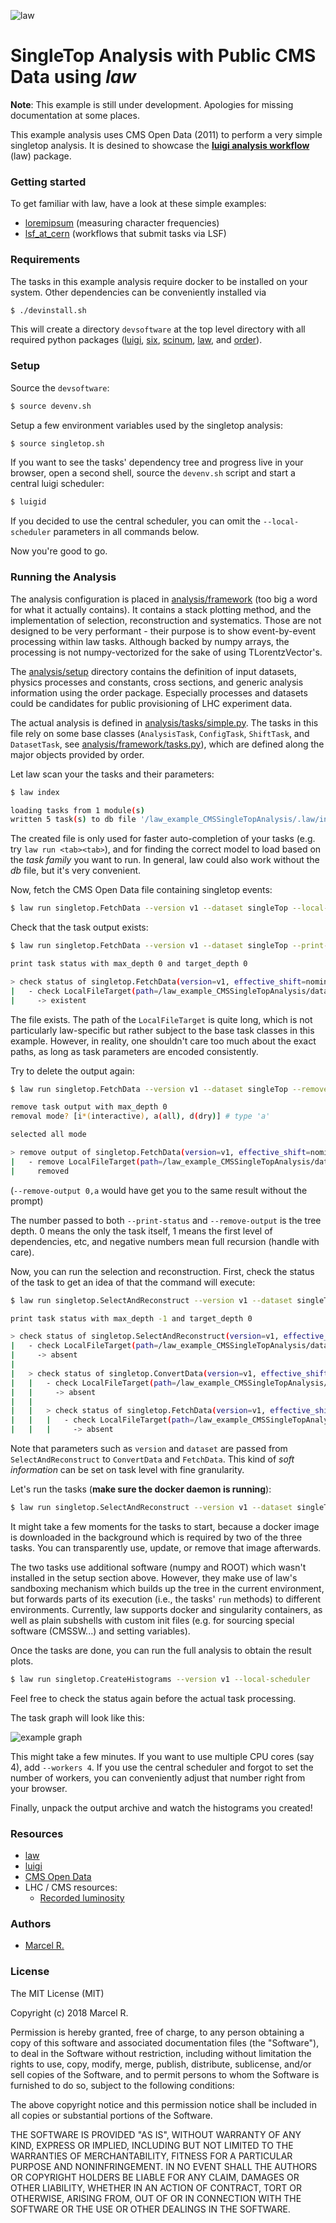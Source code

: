 ![law](https://raw.githubusercontent.com/riga/law/master/logo.png)

# SingleTop Analysis with Public CMS Data using *law*

**Note**: This example is still under development. Apologies for missing documentation at some places.


This example analysis uses CMS Open Data (2011) to perform a very simple singletop analysis. It is desined to showcase the [**luigi analysis workflow**](https://github.com/riga/law) (law) package.


### Getting started

To get familiar with law, have a look at these simple examples:

- [loremipsum](https://github.com/riga/law/tree/master/examples/loremipsum) (measuring character frequencies)
- [lsf_at_cern](https://github.com/riga/law/tree/master/examples/lsf_at_cern) (workflows that submit tasks via LSF)


### Requirements

The tasks in this example analysis require docker to be installed on your system. Other dependencies can be conveniently installed via

```bash
$ ./devinstall.sh
```

This will create a directory `devsoftware` at the top level directory with all required python packages ([luigi](https://github.com/spotify/luigi), [six](https://github.com/benjaminp/six), [scinum](https://github.com/riga/scinum), [law](https://github.com/riga/law), and [order](https://github.com/riga/order)).


### Setup

Source the `devsoftware`:

```bash
$ source devenv.sh
```

Setup a few environment variables used by the singletop analysis:

```bash
$ source singletop.sh
```

If you want to see the tasks' dependency tree and progress live in your browser, open a second shell, source the `devenv.sh` script and start a central luigi scheduler:

```bash
$ luigid
```

If you decided to use the central scheduler, you can omit the `--local-scheduler` parameters in all commands below.

Now you're good to go.


### Running the Analysis

The analysis configuration is placed in [analysis/framework](https://github.com/riga/law_example_CMSSingleTopAnalysis/blob/master/analysis/framework) (too big a word for what it actually contains). It contains a stack plotting method, and the implementation of selection, reconstruction and systematics. Those are not designed to be very performant - their purpose is to show event-by-event processing within law tasks. Although backed by numpy arrays, the processing is not numpy-vectorized for the sake of using TLorentzVector's.

The [analysis/setup](https://github.com/riga/law_example_CMSSingleTopAnalysis/blob/master/analysis/setup) directory contains the definition of input datasets, physics processes and constants, cross sections, and generic analysis information using the order package. Especially processes and datasets could be candidates for public provisioning of LHC experiment data.

The actual analysis is defined in [analysis/tasks/simple.py](https://github.com/riga/law_example_CMSSingleTopAnalysis/blob/master/analysis/tasks/simple.py). The tasks in this file rely on some base classes (`AnalysisTask`, `ConfigTask`, `ShiftTask`, and `DatasetTask`, see [analysis/framework/tasks.py](https://github.com/riga/law_example_CMSSingleTopAnalysis/blob/master/analysis/framework/tasks.py)), which are defined along the major objects provided by order.

Let law scan your the tasks and their parameters:

```bash
$ law index

loading tasks from 1 module(s)
written 5 task(s) to db file '/law_example_CMSSingleTopAnalysis/.law/index'
```

The created file is only used for faster auto-completion of your tasks (e.g. try `law run <tab><tab>`), and for finding the correct model to load based on the *task family* you want to run. In general, law could also work without the *db* file, but it's very convenient.

Now, fetch the CMS Open Data file containing singletop events:

```bash
$ law run singletop.FetchData --version v1 --dataset singleTop --local-scheduler
```

Check that the task output exists:

```bash
$ law run singletop.FetchData --version v1 --dataset singleTop --print-status 0

print task status with max_depth 0 and target_depth 0

> check status of singletop.FetchData(version=v1, effective_shift=nominal, dataset=singleTop)
|   - check LocalFileTarget(path=/law_example_CMSSingleTopAnalysis/data/singletop/FetchData/singletop_opendata_2011/singleTop/nominal/v1/data.root)
|     -> existent
```

The file exists. The path of the `LocalFileTarget` is quite long, which is not particularly law-specific but rather subject to the base task classes in this example. However, in reality, one shouldn't care too much about the exact paths, as long as task parameters are encoded consistently.

Try to delete the output again:

```bash
$ law run singletop.FetchData --version v1 --dataset singleTop --remove-output 0

remove task output with max_depth 0
removal mode? [i*(interactive), a(all), d(dry)] # type 'a'

selected all mode

> remove output of singletop.FetchData(version=v1, effective_shift=nominal, dataset=singleTop)
|   - remove LocalFileTarget(path=/law_example_CMSSingleTopAnalysis/data/singletop/FetchData/singletop_opendata_2011/singleTop/nominal/v1/data.root)
|     removed
```

(`--remove-output 0,a` would have get you to the same result without the prompt)

The number passed to both `--print-status` and `--remove-output` is the tree depth. 0 means the only the task itself, 1 means the first level of dependencies, etc, and negative numbers mean full recursion (handle with care).

Now, you can run the selection and reconstruction. First, check the status of the task to get an idea of that the command will execute:

```bash
$ law run singletop.SelectAndReconstruct --version v1 --dataset singleTop --print-status -1

print task status with max_depth -1 and target_depth 0

> check status of singletop.SelectAndReconstruct(version=v1, effective_shift=nominal, dataset=singleTop)
|   - check LocalFileTarget(path=/law_example_CMSSingleTopAnalysis/data/singletop/SelectAndReconstruct/singletop_opendata_2011/singleTop/nominal/v1/data.npz)
|     -> absent
|
|   > check status of singletop.ConvertData(version=v1, effective_shift=nominal, dataset=singleTop)
|   |   - check LocalFileTarget(path=/law_example_CMSSingleTopAnalysis/data/singletop/ConvertData/singletop_opendata_2011/singleTop/nominal/v1/data.npz)
|   |     -> absent
|   |
|   |   > check status of singletop.FetchData(version=v1, effective_shift=nominal, dataset=singleTop)
|   |   |   - check LocalFileTarget(path=/law_example_CMSSingleTopAnalysis/data/singletop/FetchData/singletop_opendata_2011/singleTop/nominal/v1/data.root)
|   |   |     -> absent
```

Note that parameters such as `version` and `dataset` are passed from `SelectAndReconstruct` to `ConvertData` and `FetchData`. This kind of *soft information* can be set on task level with fine granularity.

Let's run the tasks (**make sure the docker daemon is running**):

```bash
$ law run singletop.SelectAndReconstruct --version v1 --dataset singleTop --local-scheduler
```

It might take a few moments for the tasks to start, because a docker image is downloaded in the background which is required by two of the three tasks. You can transparently use, update, or remove that image afterwards.

The two tasks use additional software (numpy and ROOT) which wasn't installed in the setup section above. However, they make use of law's sandboxing mechanism which builds up the tree in the current environment, but forwards parts of its execution (i.e., the tasks' `run` methods) to different environments. Currently, law supports docker and singularity containers, as well as plain subshells with custom init files (e.g. for sourcing special software (CMSSW...) and setting variables).

Once the tasks are done, you can run the full analysis to obtain the result plots.

```bash
$ law run singletop.CreateHistograms --version v1 --local-scheduler
```

Feel free to check the status again before the actual task processing.

The task graph will look like this:

![example graph](https://www.dropbox.com/s/9jjezagvyfpph9f/st_graph.png?raw=1)

This might take a few minutes. If you want to use multiple CPU cores (say 4), add `--workers 4`. If you use the central scheduler and forgot to set the number of workers, you can conveniently adjust that number right from your browser.

Finally, unpack the output archive and watch the histograms you created!


### Resources

- [law](https://github.com/riga/law)
- [luigi](http://luigi.readthedocs.io/en/stable)
- [CMS Open Data](http://opendata.cern.ch/research/CMS)
- LHC / CMS resources:
  - [Recorded luminosity](https://twiki.cern.ch/twiki/bin/view/CMSPublic/DataQuality#2011_Proton_Proton_Collisions)


### Authors

- [Marcel R.](https://github.com/riga)


### License

The MIT License (MIT)

Copyright (c) 2018 Marcel R.

Permission is hereby granted, free of charge, to any person obtaining a copy
of this software and associated documentation files (the "Software"), to deal
in the Software without restriction, including without limitation the rights
to use, copy, modify, merge, publish, distribute, sublicense, and/or sell
copies of the Software, and to permit persons to whom the Software is
furnished to do so, subject to the following conditions:

The above copyright notice and this permission notice shall be included in all
copies or substantial portions of the Software.

THE SOFTWARE IS PROVIDED "AS IS", WITHOUT WARRANTY OF ANY KIND, EXPRESS OR
IMPLIED, INCLUDING BUT NOT LIMITED TO THE WARRANTIES OF MERCHANTABILITY,
FITNESS FOR A PARTICULAR PURPOSE AND NONINFRINGEMENT. IN NO EVENT SHALL THE
AUTHORS OR COPYRIGHT HOLDERS BE LIABLE FOR ANY CLAIM, DAMAGES OR OTHER
LIABILITY, WHETHER IN AN ACTION OF CONTRACT, TORT OR OTHERWISE, ARISING FROM,
OUT OF OR IN CONNECTION WITH THE SOFTWARE OR THE USE OR OTHER DEALINGS IN THE
SOFTWARE.
